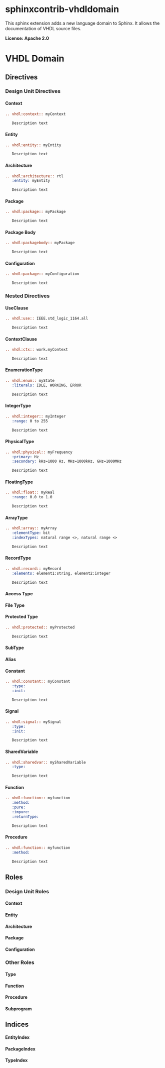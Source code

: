 # sphinxcontrib-vhdldomain

This sphinx extension adds a new language domain to Sphinx. It allows the documentation of VHDL source files.




**License: Apache 2.0**


# VHDL Domain

## Directives

### Design Unit Directives


#### Context

```rst
.. vhdl:context:: myContext

   Description text
```

#### Entity

```rst
.. vhdl:entity:: myEntity

   Description text
```


#### Architecture

```rst
.. vhdl:architecture:: rtl
   :entity: myEntity

   Description text
```


#### Package

```rst
.. vhdl:package:: myPackage

   Description text
```


#### Package Body

```rst
.. vhdl:packagebody:: myPackage

   Description text
```


#### Configuration

```rst
.. vhdl:package:: myConfiguration

   Description text
```


### Nested Directives

#### UseClause

```rst
.. vhdl:use:: IEEE.std_logic_1164.all

   Description text
```


#### ContextClause

```rst
.. vhdl:ctx:: work.myContext

   Description text
```


#### EnumerationType

```rst
.. vhdl:enum:: myState
   :literals: IDLE, WORKING, ERROR

   Description text
```


#### IntegerType

```rst
.. vhdl:integer:: myInteger
   :range: 0 to 255

   Description text
```


#### PhysicalType

```rst
.. vhdl:physical:: myFrequency
   :primary: Hz
   :secondary: kHz=1000 Hz, MHz=1000kHz, GHz=1000MHz

   Description text
```


#### FloatingType

```rst
.. vhdl:float:: myReal
   :range: 0.0 to 1.0

   Description text
```


#### ArrayType

```rst
.. vhdl:array:: myArray
   :elementType: bit
   :indexTypes: natural range <>, natural range <>

   Description text
```

#### RecordType

```rst
.. vhdl:record:: myRecord
   :elements: element1:string, element2:integer

   Description text
```

#### Access Type


#### File Type


#### Protected Type

```rst
.. vhdl:protected:: myProtected

   Description text
```

#### SubType


#### Alias


#### Constant

```rst
.. vhdl:constant:: myConstant
   :type:
   :init:

   Description text
```

#### Signal

```rst
.. vhdl:signal:: mySignal
   :type:
   :init:

   Description text
```

#### SharedVariable

```rst
.. vhdl:sharedvar:: mySharedVariable
   :type:

   Description text
```

#### Function

```rst
.. vhdl:function:: myfunction
   :method:
   :pure:
   :impure:
   :returnType:

   Description text
```

#### Procedure

```rst
.. vhdl:function:: myfunction
   :method:

   Description text
```

## Roles

### Design Unit Roles

#### Context

#### Entity

#### Architecture

#### Package

#### Configuration

### Other Roles

#### Type

#### Function

#### Procedure

#### Subprogram

## Indices

#### EntityIndex

#### PackageIndex

#### TypeIndex
